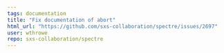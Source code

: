 ```yaml
---
tags: documentation
title: "Fix documentation of abort"
html_url: "https://github.com/sxs-collaboration/spectre/issues/2697"
user: wthrowe
repo: sxs-collaboration/spectre
---
```


